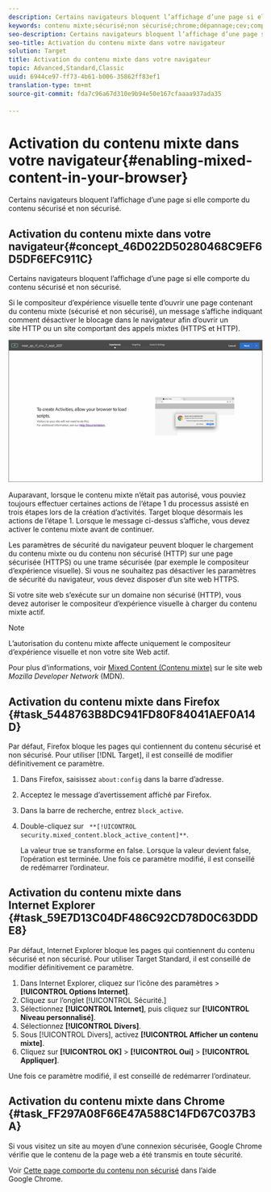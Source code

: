 ```yaml
---
description: Certains navigateurs bloquent l’affichage d’une page si elle comporte du contenu sécurisé et non sécurisé.
keywords: contenu mixte;sécurisé;non sécurisé;chrome;dépannage;cev;compositeur d’expérience visuelle;non sécurisé
seo-description: Certains navigateurs bloquent l’affichage d’une page si elle comporte du contenu sécurisé et non sécurisé.
seo-title: Activation du contenu mixte dans votre navigateur
solution: Target
title: Activation du contenu mixte dans votre navigateur
topic: Advanced,Standard,Classic
uuid: 6944ce97-ff73-4b61-b006-35862ff83ef1
translation-type: tm+mt
source-git-commit: fda7c96a67d310e9b94e50e167cfaaaa937ada35

---
```



# Activation du contenu mixte dans votre navigateur{#enabling-mixed-content-in-your-browser} 

Certains navigateurs bloquent l’affichage d’une page si elle comporte du contenu sécurisé et non sécurisé.

## Activation du contenu mixte dans votre navigateur{#concept_46D022D50280468C9EF6D5DF6EFC911C} 

Certains navigateurs bloquent l’affichage d’une page si elle comporte du contenu sécurisé et non sécurisé.

Si le compositeur d’expérience visuelle tente d’ouvrir une page contenant du contenu mixte (sécurisé et non sécurisé), un message s’affiche indiquant comment désactiver le blocage dans le navigateur afin d’ouvrir un site HTTP ou un site comportant des appels mixtes (HTTPS et HTTP).

![](assets/mixed_content_warning.gif)

Auparavant, lorsque le contenu mixte n’était pas autorisé, vous pouviez toujours effectuer certaines actions de l’étape 1 du processus assisté en trois étapes lors de la création d’activités. Target bloque désormais les actions de l’étape 1. Lorsque le message ci-dessus s’affiche, vous devez activer le contenu mixte avant de continuer.

Les paramètres de sécurité du navigateur peuvent bloquer le chargement du contenu mixte ou du contenu non sécurisé (HTTP) sur une page sécurisée (HTTPS) ou une trame sécurisée (par exemple le compositeur d’expérience visuelle). Si vous ne souhaitez pas désactiver les paramètres de sécurité du navigateur, vous devez disposer d’un site web HTTPS.

Si votre site web s’exécute sur un domaine non sécurisé (HTTP), vous devez autoriser le compositeur d’expérience visuelle à charger du contenu mixte actif.

>[!NOTE]
>
>L’autorisation du contenu mixte affecte uniquement le compositeur d’expérience visuelle et non votre site Web actif.

Pour plus d’informations, voir [Mixed Content (Contenu mixte)](https://developer.mozilla.org/en-US/docs/Web/Security/Mixed_content) sur le site web *Mozilla Developer Network* (MDN).

## Activation du contenu mixte dans Firefox {#task_5448763B8DC941FD80F84041AEF0A14D}

Par défaut, Firefox bloque les pages qui contiennent du contenu sécurisé et non sécurisé. Pour utiliser [!DNL Target], il est conseillé de modifier définitivement ce paramètre.

<!-- 

target/t_mixed_content_firefox.xml

 -->

1. Dans Firefox, saisissez `about:config` dans la barre d’adresse.
1. Acceptez le message d’avertissement affiché par Firefox.
1. Dans la barre de recherche, entrez `block_active`.
1. Double-cliquez sur ` **[!UICONTROL security.mixed_content.block_active_content]**`.

   La valeur true se transforme en false. Lorsque la valeur devient false, l’opération est terminée. Une fois ce paramètre modifié, il est conseillé de redémarrer l’ordinateur.

## Activation du contenu mixte dans Internet Explorer {#task_59E7D13C04DF486C92CD78D0C63DDDE8}

Par défaut, Internet Explorer bloque les pages qui contiennent du contenu sécurisé et non sécurisé. Pour utiliser Target Standard, il est conseillé de modifier définitivement ce paramètre.

<!-- 

target/t_mixed_content_ie.xml

 -->

1. Dans Internet Explorer, cliquez sur l’icône des paramètres &gt; **[!UICONTROL Options Internet]**.
1. Cliquez sur l’onglet [!UICONTROL Sécurité.]
1. Sélectionnez **[!UICONTROL Internet]**, puis cliquez sur **[!UICONTROL Niveau personnalisé]**.
1. Sélectionnez **[!UICONTROL Divers]**.
1. Sous [!UICONTROL Divers], activez **[!UICONTROL Afficher un contenu mixte]**.
1. Cliquez sur **[!UICONTROL OK]** &gt; **[!UICONTROL Oui]** &gt; **[!UICONTROL Appliquer]**.

Une fois ce paramètre modifié, il est conseillé de redémarrer l’ordinateur.

## Activation du contenu mixte dans Chrome  {#task_FF297A08F66E47A588C14FD67C037B3A}

Si vous visitez un site au moyen d’une connexion sécurisée, Google Chrome vérifie que le contenu de la page web a été transmis en toute sécurité.

<!-- 

target/t_mixed_content_chrome.xml

 -->

Voir [Cette page comporte du contenu non sécurisé](https://support.google.com/chrome/answer/1342714?hl=en) dans l’aide Google Chrome.
